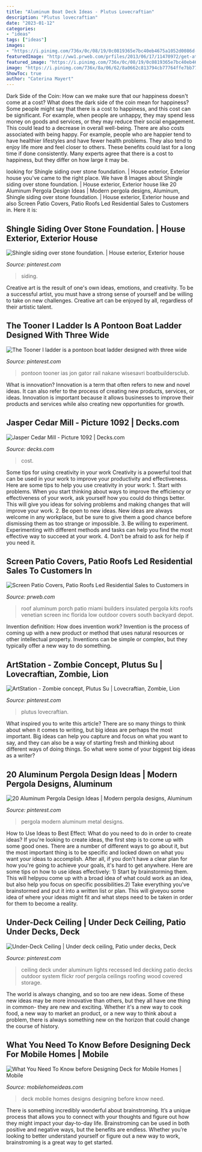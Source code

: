 ```yaml
---
title: "Aluminum Boat Deck Ideas - Plutus Lovecraftian"
description: "Plutus lovecraftian"
date: "2023-01-12"
categories:
- "ideas"
tags: ["ideas"]
images:
- "https://i.pinimg.com/736x/0c/08/19/0c0819365e7bc40eb4675a1052d0086d--aluminum-pergola-metal-pergola.jpg"
featuredImage: "http://ww1.prweb.com/prfiles/2013/06/17/11470972/get-attachment.aspx.jpeg"
featured_image: "https://i.pinimg.com/736x/0c/08/19/0c0819365e7bc40eb4675a1052d0086d--aluminum-pergola-metal-pergola.jpg"
image: "https://i.pinimg.com/736x/8a/06/62/8a0662c813794cb77764ffe7bb7751fd--ladders-yahoo.jpg"
ShowToc: true
author: "Caterina Mayert"
---
```



Dark Side of the Coin: How can we make sure that our happiness doesn't come at a cost?
What does the dark side of the coin mean for happiness?
Some people might say that there is a cost to happiness, and this cost can be significant. For example, when people are unhappy, they may spend less money on goods and services, or they may reduce their social engagement. This could lead to a decrease in overall well-being.
There are also costs associated with being happy. For example, people who are happier tend to have healthier lifestyles and have fewer health problems. They also tend to enjoy life more and feel closer to others. These benefits could last for a long time if done consistently.
Many experts agree that there is a cost to happiness, but they differ on how large it may be.

	

		
looking for Shingle siding over stone foundation. | House exterior, Exterior house you've came to the right place. We have 8 Images about Shingle siding over stone foundation. | House exterior, Exterior house like 20 Aluminum Pergola Design Ideas | Modern pergola designs, Aluminum, Shingle siding over stone foundation. | House exterior, Exterior house and also Screen Patio Covers, Patio Roofs Led Residential Sales to Customers in. Here it is:
		
    
## Shingle Siding Over Stone Foundation. | House Exterior, Exterior House

<img loading=lazy src="https://i.pinimg.com/736x/27/f7/9a/27f79a0890a57716023e994f06f27172.jpg" onerror="this.onerror=null;this.src='https://tse1.mm.bing.net/th?id=OIP.ieGircu6QVyptWLEeaDTUgHaKi&amp;pid=15.1';" alt="Shingle siding over stone foundation. | House exterior, Exterior house">

_Source: pinterest.com_

>siding. 

	

Creative art is the result of one's own ideas, emotions, and creativity. To be a successful artist, you must have a strong sense of yourself and be willing to take on new challenges. Creative art can be enjoyed by all, regardless of their artistic talent.

    
## The Tooner I Ladder Is A Pontoon Boat Ladder Designed With Three Wide

<img loading=lazy src="https://i.pinimg.com/736x/8a/06/62/8a0662c813794cb77764ffe7bb7751fd--ladders-yahoo.jpg" onerror="this.onerror=null;this.src='https://tse1.mm.bing.net/th?id=OIP.5YUomI0XHWt_vQ1p68NqugHaIo&amp;pid=15.1';" alt="The Tooner I ladder is a pontoon boat ladder designed with three wide">

_Source: pinterest.com_

>pontoon tooner ias jon gator rail nakane wisesavri boatbuildersclub. 

	

What is innovation?
Innovation is a term that often refers to new and novel ideas. It can also refer to the process of creating new products, services, or ideas. Innovation is important because it allows businesses to improve their products and services while also creating new opportunities for growth.

    
## Jasper Cedar Mill - Picture 1092 | Decks.com

<img loading=lazy src="https://www.decks.com/media/etalusys/15092620182567.jpg" onerror="this.onerror=null;this.src='https://tse4.mm.bing.net/th?id=OIP.uQGqQewHqh5QGk3ZnSaY9QHaFj&amp;pid=15.1';" alt="Jasper Cedar Mill - Picture 1092 | Decks.com">

_Source: decks.com_

>cost. 

	

Some tips for using creativity in your work
Creativity is a powerful tool that can be used in your work to improve your productivity and effectiveness. Here are some tips to help you use creativity in your work: 1. Start with problems. When you start thinking about ways to improve the efficiency or effectiveness of your work, ask yourself how you could do things better. This will give you ideas for solving problems and making changes that will improve your work. 2. Be open to new ideas. New ideas are always welcome in any workplace, but be sure to give them a good chance before dismissing them as too strange or impossible. 3. Be willing to experiment. Experimenting with different methods and tasks can help you find the most effective way to succeed at your work. 4. Don’t be afraid to ask for help if you need it.

    
## Screen Patio Covers, Patio Roofs Led Residential Sales To Customers In

<img loading=lazy src="http://ww1.prweb.com/prfiles/2013/06/17/11470972/get-attachment.aspx.jpeg" onerror="this.onerror=null;this.src='https://tse3.mm.bing.net/th?id=OIP.RlxYtzqwqthToOR3En7MSgHaHN&amp;pid=15.1';" alt="Screen Patio Covers, Patio Roofs Led Residential Sales to Customers in">

_Source: prweb.com_

>roof aluminum porch patio miami builders insulated pergola kits roofs venetian screen inc florida low outdoor covers south backyard depot. 

	

Invention definition: How does invention work?
Invention is the process of coming up with a new product or method that uses natural resources or other intellectual property. Inventions can be simple or complex, but they typically offer a new way to do something.

    
## ArtStation - Zombie Concept, Plutus Su | Lovecraftian, Zombie, Lion

<img loading=lazy src="https://i.pinimg.com/736x/29/fe/67/29fe67fca4b0a4fe5635ff0b08d48e1b--zombies-su.jpg" onerror="this.onerror=null;this.src='https://tse3.mm.bing.net/th?id=OIP.y-rfrt1uKVPfDQx5_WyycAHaKD&amp;pid=15.1';" alt="ArtStation - Zombie concept, Plutus Su | Lovecraftian, Zombie, Lion">

_Source: pinterest.com_

>plutus lovecraftian. 

	

What inspired you to write this article?
There are so many things to think about when it comes to writing, but big ideas are perhaps the most important. Big ideas can help you capture and focus on what you want to say, and they can also be a way of starting fresh and thinking about different ways of doing things. So what were some of your biggest big ideas as a writer?

    
## 20 Aluminum Pergola Design Ideas | Modern Pergola Designs, Aluminum

<img loading=lazy src="https://i.pinimg.com/736x/0c/08/19/0c0819365e7bc40eb4675a1052d0086d--aluminum-pergola-metal-pergola.jpg" onerror="this.onerror=null;this.src='https://tse1.mm.bing.net/th?id=OIP.R2RrTNqtKmUinQ09a51oCAHaEW&amp;pid=15.1';" alt="20 Aluminum Pergola Design Ideas | Modern pergola designs, Aluminum">

_Source: pinterest.com_

>pergola modern aluminum metal designs. 

	

How to Use Ideas to Best Effect: What do you need to do in order to create ideas?
If you're looking to create ideas, the first step is to come up with some good ones. There are a number of different ways to go about it, but the most important thing is to be specific and locked down on what you want your ideas to accomplish. After all, if you don't have a clear plan for how you're going to achieve your goals, it's hard to get anywhere. Here are some tips on how to use ideas effectively: 1) Start by brainstorming them. This will helpyou come up with a broad idea of what could work as an idea, but also help you focus on specific possibilities.2) Take everything you've brainstormed and put it into a written list or plan. This will giveyou some idea of where your ideas might fit and what steps need to be taken in order for them to become a reality.

    
## Under-Deck Ceiling | Under Deck Ceiling, Patio Under Decks, Deck

<img loading=lazy src="https://i.pinimg.com/736x/98/bb/81/98bb81b8519ccebe3807e52fea5c6e22--decking-ideas-pergola-ideas.jpg" onerror="this.onerror=null;this.src='https://tse2.mm.bing.net/th?id=OIP.Ldy1Kw6xDNIqbRSjt_v3qwHaFa&amp;pid=15.1';" alt="Under-Deck Ceiling | Under deck ceiling, Patio under decks, Deck">

_Source: pinterest.com_

>ceiling deck under aluminum lights recessed led decking patio decks outdoor system flickr roof pergola ceilings roofing wood covered storage. 

	

The world is always changing, and so too are new ideas. Some of these new ideas may be more innovative than others, but they all have one thing in common- they are new and exciting. Whether it's a new way to cook food, a new way to market an product, or a new way to think about a problem, there is always something new on the horizon that could change the course of history.

    
## What You Need To Know Before Designing Deck For Mobile Homes | Mobile

<img loading=lazy src="https://mobilehomeideas.com/wp-content/uploads/2014/12/Deck-Designs-on-Mobile-Homes.jpg" onerror="this.onerror=null;this.src='https://tse3.mm.bing.net/th?id=OIP.8lWuRrPxX8zsFpJmh4yUGAHaFJ&amp;pid=15.1';" alt="What You Need To Know before Designing Deck for Mobile Homes | Mobile">

_Source: mobilehomeideas.com_

>deck mobile homes designs designing before know need. 

	

There is something incredibly wonderful about brainstroming. It’s a unique process that allows you to connect with your thoughts and figure out how they might impact your day-to-day life. Brainstroming can be used in both positive and negative ways, but the benefits are endless. Whether you’re looking to better understand yourself or figure out a new way to work, brainstroming is a great way to get started.


